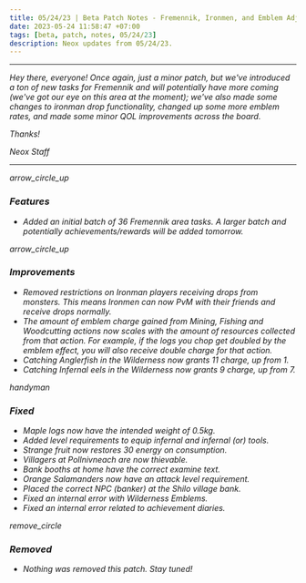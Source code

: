 ```yaml
---
title: 05/24/23 | Beta Patch Notes - Fremennik, Ironmen, and Emblem Adjustments
date: 2023-05-24 11:58:47 +07:00
tags: [beta, patch, notes, 05/24/23]
description: Neox updates from 05/24/23.
---
```


***
<em>Hey there, everyone! Once again, just a minor patch, but we've introduced a ton of new tasks for Fremennik and will potentially have more coming (we've got our eye on this area at the moment); we've also made some changes to ironman drop functionality, changed up some more emblem rates, and made some minor QOL improvements across the board.

<em>Thanks!

<em>Neox Staff<br>

***

<div class="spacer-large"></div>
<div class="changes-body">
    <div class="changes-body changes-row features">
        <div class="changes-row-header">
            <span class="icon">
                <span class="material-symbols-outlined">arrow_circle_up</span>
            </span>
            <h3>Features</h3>
        </div>
    </div>
</div>
<div class="spacer-small"></div>

- Added an initial batch of 36 Fremennik area tasks. A larger batch and potentially achievements/rewards will be added tomorrow.

<div class="spacer-medium"></div>
<div class="changes-body">
    <div class="changes-body changes-row improvements">
        <div class="changes-row-header">
            <span class="icon">
                <span class="material-symbols-outlined">arrow_circle_up</span>
            </span>
            <h3>Improvements</h3>
        </div>
    </div>
</div>
<div class="spacer-small"></div>

- Removed restrictions on Ironman players receiving drops from monsters. This means Ironmen can now PvM with their friends and receive drops normally. 
- The amount of emblem charge gained from Mining, Fishing and Woodcutting actions now scales with the amount of resources collected from that action. For example, if the logs you chop get doubled by the emblem effect, you will also receive double charge for that action.
- Catching Anglerfish in the Wilderness now grants 11 charge, up from 1.
- Catching Infernal eels in the Wilderness now grants 9 charge, up from 7.

<div class="spacer-medium"></div>
<div class="changes-body">
    <div class="changes-body changes-row fixed">
        <div class="changes-row-header">
            <span class="icon">
                <span class="material-symbols-outlined">handyman</span>
            </span>
            <h3>Fixed</h3>
        </div>
    </div>
</div>
<div class="spacer-small"></div>

- Maple logs now have the intended weight of 0.5kg.
- Added level requirements to equip infernal and infernal (or) tools.
- Strange fruit now restores 30 energy on consumption.
- Villagers at Pollnivneach are now thievable.
- Bank booths at home have the correct examine text.
- Orange Salamanders now have an attack level requirement.
- Placed the correct NPC (banker) at the Shilo village bank.
- Fixed an internal error with Wilderness Emblems.
- Fixed an internal error related to achievement diaries.

<div class="spacer-medium"></div>
<div class="changes-body">
    <div class="changes-body changes-row removed">
        <div class="changes-row-header">
            <span class="icon">
                <span class="material-symbols-outlined">remove_circle</span>
            </span>
            <h3>Removed</h3>
        </div>
    </div>
</div>
<div class="spacer-small"></div>

- Nothing was removed this patch. Stay tuned!

<div class="spacer-medium"></div>
<br><br>

